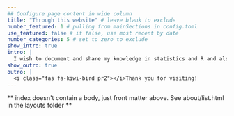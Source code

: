 ```yaml
---
## Configure page content in wide column
title: "Through this website" # leave blank to exclude
number_featured: 1 # pulling from mainSections in config.toml
use_featured: false # if false, use most recent by date
number_categories: 5 # set to zero to exclude
show_intro: true
intro: |
  I wish to document and share my knowledge in statistics and R and also share my experiences as a Ph.D student. I hope that documenting some of these things would benefit readers. Especially, those who shares the same aspirations and interests as me. 
show_outro: true
outro: |
  <i class="fas fa-kiwi-bird pr2"></i>Thank you for visiting!
---
```


** index doesn't contain a body, just front matter above.
See about/list.html in the layouts folder **